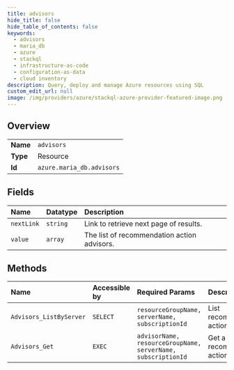 ```yaml
---
title: advisors
hide_title: false
hide_table_of_contents: false
keywords:
  - advisors
  - maria_db
  - azure    
  - stackql
  - infrastructure-as-code
  - configuration-as-data
  - cloud inventory
description: Query, deploy and manage Azure resources using SQL
custom_edit_url: null
image: /img/providers/azure/stackql-azure-provider-featured-image.png
---
```

  
    

## Overview
<table><tbody>
<tr><td><b>Name</b></td><td><code>advisors</code></td></tr>
<tr><td><b>Type</b></td><td>Resource</td></tr>
<tr><td><b>Id</b></td><td><code>azure.maria_db.advisors</code></td></tr>
</tbody></table>

## Fields
| Name | Datatype | Description |
|:-----|:---------|:------------|
| `nextLink` | `string` | Link to retrieve next page of results. |
| `value` | `array` | The list of recommendation action advisors. |
## Methods
| Name | Accessible by | Required Params | Description |
|:-----|:--------------|:----------------|:------------|
| `Advisors_ListByServer` | `SELECT` | `resourceGroupName, serverName, subscriptionId` | List recommendation action advisors. |
| `Advisors_Get` | `EXEC` | `advisorName, resourceGroupName, serverName, subscriptionId` | Get a recommendation action advisor. |

